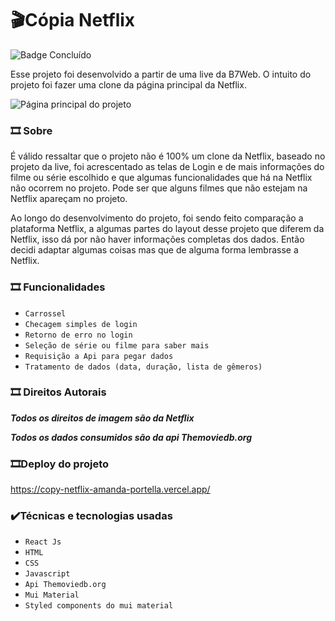 # :clapper:Cópia Netflix
![Badge Concluído](https://img.shields.io/badge/STATUS-CONCLU%C3%8DDO-red)

Esse projeto foi desenvolvido a partir de uma live da B7Web. O intuito do projeto foi fazer uma clone da página principal da Netflix.

 ![Página principal do projeto](https://i.imgur.com/0H6k8NY.png)

### 	:film_strip: Sobre

É válido ressaltar que o projeto não é 100% um clone da Netflix, baseado no projeto da live, foi acrescentado as telas de Login e de mais informações do filme ou série escolhido e que algumas funcionalidades que há na Netflix não ocorrem no projeto. Pode ser que alguns filmes que não estejam na Netflix apareçam no projeto.

Ao longo do desenvolvimento do projeto, foi sendo feito comparação a plataforma Netflix, a algumas partes do layout desse projeto que diferem da Netflix, isso dá por não haver informações completas dos dados. Então decidi adaptar algumas coisas mas que de alguma forma lembrasse a Netflix.

### 	:film_strip: Funcionalidades
  -  ``Carrossel``
  -  ``Checagem simples de login``
  -  ``Retorno de erro no login``
  -  ``Seleção de série ou filme para saber mais``
  -  ``Requisição a Api para pegar dados``
  -  ``Tratamento de dados (data, duração, lista de gêmeros)``

### 	:film_strip: Direitos Autorais

***Todos os direitos de imagem são da Netflix***

***Todos os dados consumidos são da api Themoviedb.org***

### 	:film_strip:Deploy do projeto

 https://copy-netflix-amanda-portella.vercel.app/
 
### :heavy_check_mark:Técnicas e tecnologias usadas
  -  ``React Js``
  -  ``HTML``
  -  ``CSS``
  -  ``Javascript``
  -  ``Api Themoviedb.org``
  -  ``Mui Material``
  -  ``Styled components do mui material``
